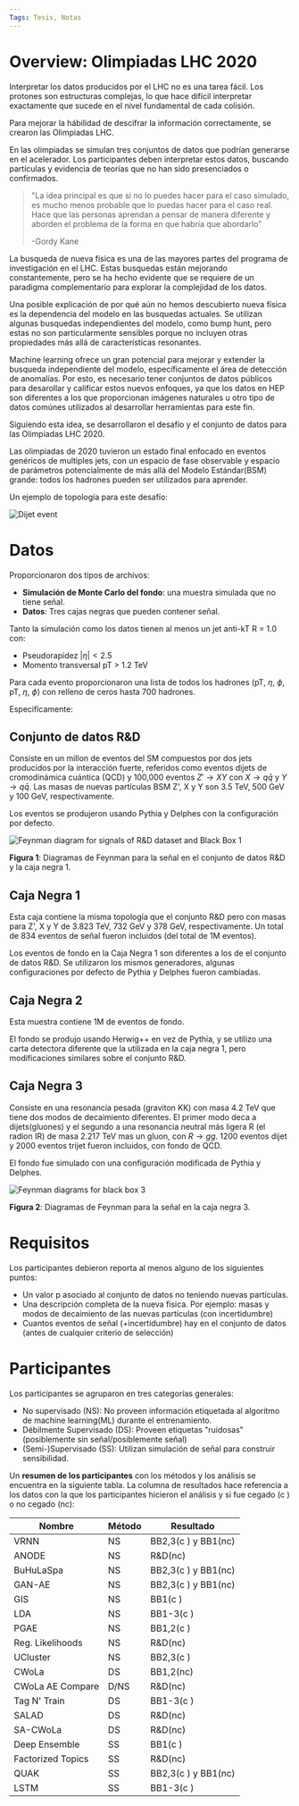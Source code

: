 ```yaml
---
Tags: Tesis, Notas
---
```

Overview: Olimpiadas LHC 2020
===

Interpretar los datos producidos por el LHC no es una tarea fácil. Los protones son estructuras complejas, lo que hace difícil interpretar exactamente que sucede en el nivel fundamental de cada colisión. 

Para mejorar la hábilidad de descifrar la información correctamente, se crearon las Olimpiadas LHC.

En las olimpiadas se simulan tres conjuntos de datos que podrían generarse en el acelerador. Los participantes deben interpretar estos datos, buscando partículas y evidencia de teorías que no han sido presenciados o confirmados.

> "La idea principal es que si no lo puedes hacer para el caso simulado, es mucho menos probable que lo puedas hacer para el caso real. 
> Hace que las personas aprendan a pensar de manera diferente y aborden el problema de la forma en que habría que abordarlo" 
> 
> -Gordy Kane

La busqueda de nueva física es una de las mayores partes del programa de investigación en el LHC. Estas busquedas están mejorando constantemente, pero se ha hecho evidente que se requiere de un paradigma complementario para explorar la complejidad de los datos.

Una posible explicación de por qué aún no hemos descubierto nueva física es la dependencia del modelo en las busquedas actuales. Se utilizan algunas busquedas independientes del modelo, como bump hunt, pero estas no son particularmente sensibles porque no incluyen otras propiedades más allá de características resonantes.

Machine learning ofrece un gran potencial para mejorar y extender la busqueda independiente del modelo, específicamente el área de detección de anomalías. Por esto, es necesario tener conjuntos de datos públicos para desarollar y calificar estos nuevos enfoques, ya que los datos en HEP son diferentes a los que proporcionan imágenes naturales u otro tipo de datos comúnes utilizados al desarrollar herramientas para este fin.

Siguiendo esta idea, se desarrollaron el desafío y el conjunto de datos para las Olimpiadas LHC 2020.

Las olimpiadas de 2020 tuvieron un estado final enfocado en eventos genéricos de multiples jets, con un espacio de fase observable y espacio de parámetros potencialmente de más allá del Modelo Estándar(BSM) grande: todos los hadrones pueden ser utilizados para aprender.

Un ejemplo de topología para este desafío:

![Dijet event](https://i.imgur.com/deLO09t.jpg)

# Datos
Proporcionaron dos tipos de archivos:
- **Simulación de Monte Carlo del fondo**: una muestra simulada que no tiene señal. 
- **Datos**: Tres cajas negras que pueden contener señal.

Tanto la simulación como los datos tienen al menos un jet anti-kT R = 1.0 con:
- Pseudorapidez $|\eta|<2.5$
- Momento transversal pT > 1.2 TeV

Para cada evento proporcionaron una lista de todos los hadrones (pT, $\eta$, $\phi$, pT, $\eta$, $\phi$) con relleno de ceros hasta 700 hadrones.

Especifícamente:

## Conjunto de datos R&D
Consiste en un millon de eventos del SM compuestos por dos jets producidos por la interacción fuerte, referidos como eventos dijets de cromodinámica cuántica (QCD) y 100,000 eventos $Z'\rightarrow XY$ con $X\rightarrow q\bar{q}$ y $Y\rightarrow q\bar{q}$. Las masas de nuevas partículas BSM Z', X y Y son 3.5 TeV, 500 GeV y 100 GeV, respectivamente. 

Los eventos se produjeron usando Pythia y Delphes con la configuración por defecto.

![Feynman diagram for signals of R&D dataset and Black Box 1](https://i.imgur.com/7IKoJQi.png) <figcaption>**Figura 1**: Diagramas de Feynman para la señal en el conjunto de datos R&D y la caja negra 1.</figcaption>

## Caja Negra 1

Esta caja contiene la misma topología que el conjunto R&D pero con masas para Z', X y Y de 3.823 TeV, 732 GeV y 378 GeV, respectivamente. Un total de 834 eventos de señal fueron incluidos (del total de 1M eventos).

Los eventos de fondo en la Caja Negra 1 son diferentes a los de el conjunto de datos R&D. Se utilizaron los mismos generadores, algunas configuraciones por defecto de Pythia y Delphes fueron cambiadas.

## Caja Negra 2

Esta muestra contiene 1M de eventos de fondo. 

El fondo se produjo usando Herwig++ en vez de Pythia, y se utilizo una carta detectora diferente que la utilizada en la caja negra 1, pero modificaciones similares sobre el conjunto R&D.

## Caja Negra 3

Consiste en una resonancia pesada (graviton KK) con masa 4.2 TeV que tiene dos modos de decaimiento diferentes. El primer modo deca a dijets(gluones) y el segundo a una resonancia neutral más ligera R (el radion IR) de masa 2.217 TeV mas un gluon, con $R\rightarrow gg$. 1200 eventos dijet y 2000 eventos trijet fueron incluidos, con fondo de QCD. 

El fondo fue simulado con una configuración modificada de  Pythia y Delphes.

![Feynman diagrams for black box 3](https://i.imgur.com/E2IXyBi.png)<figcaption>**Figura 2**: Diagramas de Feynman para la señal en la caja negra 3.</figcaption>


# Requisitos

Los participantes debieron reporta al menos alguno de los siguientes puntos:
- Un valor p asociado al conjunto de datos no teniendo nuevas partículas.
- Una descripción completa de la nueva física. Por ejemplo: masas y modos de decaimiento de las nuevas partículas (con incertidumbre)
- Cuantos eventos de señal (+incertidumbre) hay en el conjunto de datos (antes de cualquier criterio de selección)

# Participantes

Los participantes se agruparon en tres categorías generales:
- No supervisado (NS): No proveen información etiquetada al algoritmo de machine learning(ML) durante el entrenamiento. 
- Débilmente Supervisado (DS): Proveen etiquetas "ruidosas" (posiblemente sin señal/posiblemente señal)
- (Semi-)Supervisado (SS): Utilizan simulación de señal para construir sensibilidad. 

Un **resumen de los participantes** con los métodos y los análisis se encuentra en la siguiente tabla. La columna de resultados hace referencia a los datos con la que los participantes hicieron el análisis y si fue cegado (c ) o no cegado (nc):

| Nombre | Método | Resultado|
|--------|------|----------- |
|   VRNN |    NS| BB2,3(c ) y BB1(nc)|
|   ANODE|    NS|     R&D(nc)|
| BuHuLaSpa|  NS| BB2,3(c ) y BB1(nc) |
|  GAN-AE|    NS| BB2,3(c ) y BB1(nc) |
|     GIS|    NS|    BB1(c )|
|     LDA|    NS|  BB1-3(c )|
|     PGAE|    NS| BB1,2(c )|
| Reg. Likelihoods| NS| R&D(nc)|
| UCluster|   NS|  BB2,3(c )|
|   CWoLa|    DS| BB1,2(nc)|
|CWoLa AE Compare|D/NS| R&D(nc)|
|Tag N' Train|DS| BB1-3(c )|
|   SALAD|    DS| R&D(nc)|
|SA-CWoLa|    DS| R&D(nc)|
|Deep Ensemble|SS|   BB1(c )|
| Factorized Topics| SS| R&D(nc)|
|    QUAK|    SS| BB2,3(c  ) y BB1(nc)|
|    LSTM|    SS| BB1-3(c ) |
